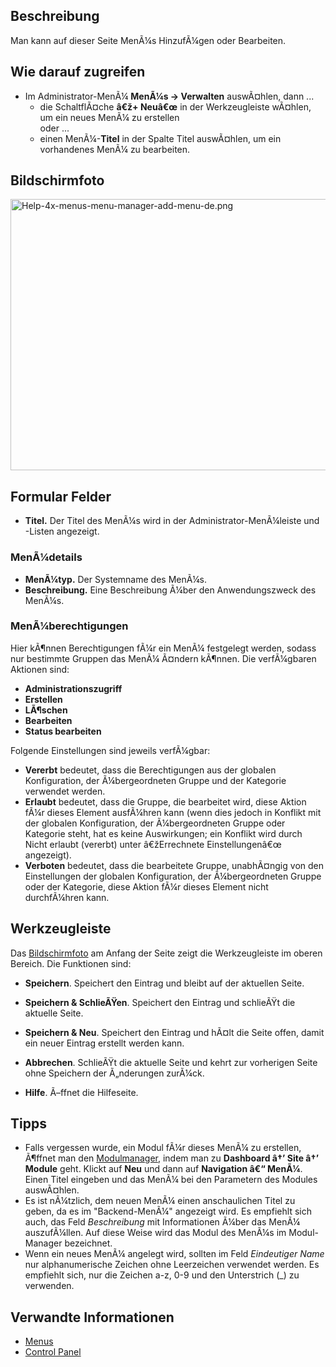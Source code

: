 <!-- Display title: Menus: Edit -->

## Beschreibung

Man kann auf dieser Seite MenÃ¼s HinzufÃ¼gen oder Bearbeiten.

## Wie darauf zugreifen

- Im Administrator-MenÃ¼ **MenÃ¼s **→** Verwalten** auswÃ¤hlen, dann ...
  - die SchaltflÃ¤che **â€ž+ Neuâ€œ** in der Werkzeugleiste wÃ¤hlen, um
    ein neues MenÃ¼ zu erstellen  
    oder ...
  - einen MenÃ¼-**Titel** in der Spalte Titel auswÃ¤hlen, um ein
    vorhandenes MenÃ¼ zu bearbeiten.

## Bildschirmfoto

<img
src="https://docs.joomla.org/images/thumb/8/85/Help-4x-menus-menu-manager-add-menu-de.png/800px-Help-4x-menus-menu-manager-add-menu-de.png"
decoding="async"
srcset="https://docs.joomla.org/images/8/85/Help-4x-menus-menu-manager-add-menu-de.png 1.5x"
data-file-width="1000" data-file-height="543" width="800" height="434"
alt="Help-4x-menus-menu-manager-add-menu-de.png" />

## Formular Felder

- **Titel.** Der Titel des MenÃ¼s wird in der Administrator-MenÃ¼leiste
  und -Listen angezeigt.

### MenÃ¼details

- **MenÃ¼typ.** Der Systemname des MenÃ¼s.
- **Beschreibung.** Eine Beschreibung Ã¼ber den Anwendungszweck des
  MenÃ¼s.

### MenÃ¼berechtigungen

Hier kÃ¶nnen Berechtigungen fÃ¼r ein MenÃ¼ festgelegt werden, sodass nur
bestimmte Gruppen das MenÃ¼ Ã¤ndern kÃ¶nnen. Die verfÃ¼gbaren Aktionen
sind:

- **Administrationszugriff**
- **Erstellen**
- **LÃ¶schen**
- **Bearbeiten**
- **Status bearbeiten**

Folgende Einstellungen sind jeweils verfÃ¼gbar:

- **Vererbt** bedeutet, dass die Berechtigungen aus der globalen
  Konfiguration, der Ã¼bergeordneten Gruppe und der Kategorie verwendet
  werden.
- **Erlaubt** bedeutet, dass die Gruppe, die bearbeitet wird, diese
  Aktion fÃ¼r dieses Element ausfÃ¼hren kann (wenn dies jedoch in
  Konflikt mit der globalen Konfiguration, der Ã¼bergeordneten Gruppe
  oder Kategorie steht, hat es keine Auswirkungen; ein Konflikt wird
  durch Nicht erlaubt (vererbt) unter â€žErrechnete Einstellungenâ€œ
  angezeigt).
- **Verboten** bedeutet, dass die bearbeitete Gruppe, unabhÃ¤ngig von
  den Einstellungen der globalen Konfiguration, der Ã¼bergeordneten
  Gruppe oder der Kategorie, diese Aktion fÃ¼r dieses Element nicht
  durchfÃ¼hren kann.

## Werkzeugleiste

Das [Bildschirmfoto](#Bildschirmfoto) am Anfang der Seite zeigt die
Werkzeugleiste im oberen Bereich. Die Funktionen sind:

- **Speichern**. Speichert den Eintrag und bleibt auf der aktuellen
  Seite.

<!-- -->

- **Speichern & SchlieÃŸen**. Speichert den Eintrag und schlieÃŸt die
  aktuelle Seite.

<!-- -->

- **Speichern & Neu**. Speichert den Eintrag und hÃ¤lt die Seite offen,
  damit ein neuer Eintrag erstellt werden kann.

<!-- -->

- **Abbrechen**. SchlieÃŸt die aktuelle Seite und kehrt zur vorherigen
  Seite ohne Speichern der Ã„nderungen zurÃ¼ck.

<!-- -->

- **Hilfe**. Ã–ffnet die Hilfeseite.

## Tipps

- Falls vergessen wurde, ein Modul fÃ¼r dieses MenÃ¼ zu erstellen,
  Ã¶ffnet man den
  [Modulmanager](https://docs.joomla.org/Help4.x:Modules/de "Help4.x:Modules/de"),
  indem man zu **Dashboard â†’ Site â†’ Module** geht. Klickt auf
  **Neu** und dann auf **Navigation â€“ MenÃ¼**. Einen Titel eingeben
  und das MenÃ¼ bei den Parametern des Modules auswÃ¤hlen.
- Es ist nÃ¼tzlich, dem neuen MenÃ¼ einen anschaulichen Titel zu geben,
  da es im "Backend-MenÃ¼" angezeigt wird. Es empfiehlt sich auch, das
  Feld *Beschreibung* mit Informationen Ã¼ber das MenÃ¼ auszufÃ¼llen.
  Auf diese Weise wird das Modul des MenÃ¼s im Modul-Manager bezeichnet.
- Wenn ein neues MenÃ¼ angelegt wird, sollten im Feld *Eindeutiger Name*
  nur alphanumerische Zeichen ohne Leerzeichen verwendet werden. Es
  empfiehlt sich, nur die Zeichen a-z, 0-9 und den Unterstrich (\_) zu
  verwenden.

## Verwandte Informationen

- [Menus](https://docs.joomla.org/Help4.x:Menus/de "Special:MyLanguage/Help4.x:Menus/de")
- <a href="https://docs.joomla.org/Help4.x:Site_Control_Panel/de"
  class="new"
  title="Special:MyLanguage/Help4.x:Site Control Panel/de (page does not exist)">Control
  Panel</a>

